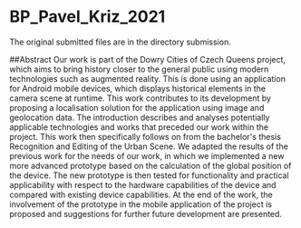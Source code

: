 # BP_Pavel_Kriz_2021
The original submitted files are in the directory submission.

##Abstract
Our work is part of the Dowry Cities of Czech Queens project, which aims to bring history closer to the general public using modern technologies such as augmented reality. This is done using an application for Android mobile devices, which displays historical elements in the camera scene at runtime. This work contributes to its development by proposing a localisation solution for the application using image and geolocation data. The introduction describes and analyses potentially applicable technologies and works that preceded our work within the project. This work then specifically follows on from the bachelor's thesis Recognition and Editing of the Urban Scene. We adapted the results of the previous work for the needs of our work, in which we implemented a new more advanced prototype based on the calculation of the global position of the device. The new prototype is then tested for functionality and practical applicability with respect to the hardware capabilities of the device and compared with existing device capabilities. At the end of the work, the involvement of the prototype in the mobile application of the project is proposed and suggestions for further future development are presented.